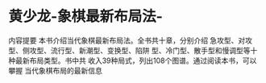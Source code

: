 # 黄少龙-象棋最新布局法-

内容提要
本书介绍当代象棋最新布局法。全书共十章，分别介绍
急攻型、对攻型、侧攻型、流行型、新潮型、变换型、陷阱
型、冷门型、散手型和慢调型等十种最新布局类型。书中共
收入39种局式，列出108个图谱。通过阅读本书，可以攀握
当代象棋布局的最新信息